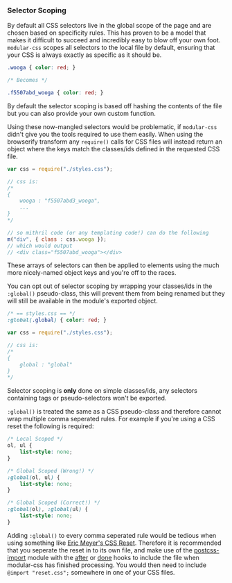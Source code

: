 ### Selector Scoping

By default all CSS selectors live in the global scope of the page and are chosen based on specificity rules. This has proven to be a model that makes it difficult to succeed and incredibly easy to blow off your own foot. `modular-css` scopes all selectors to the local file by default, ensuring that your CSS is always exactly as specific as it should be.

```css
.wooga { color: red; }

/* Becomes */

.f5507abd_wooga { color: red; }
```

By default the selector scoping is based off hashing the contents of the file but you can also provide your own custom function.

Using these now-mangled selectors would be problematic, if `modular-css` didn't give you the tools required to use them easily. When using the browserify transform any `require()` calls for CSS files will instead return an object where the keys match the classes/ids defined in the requested CSS file.

```js
var css = require("./styles.css");

// css is:
/*
{
    wooga : "f5507abd3_wooga",
    ...
}
*/

// so mithril code (or any templating code!) can do the following
m("div", { class : css.wooga });
// which would output
// <div class="f5507abd_wooga"></div>
```

These arrays of selectors can then be applied to elements using the much more nicely-named object keys and you're off to the races.

You can opt out of selector scoping by wrapping your classes/ids in the `:global()` pseudo-class, this will prevent them from being renamed but they will still be available in the module's exported object.

```css
/* == styles.css == */
:global(.global) { color: red; }
```
```js
var css = require("./styles.css");

// css is:
/*
{
    global : "global"
}
*/
```

Selector scoping is **only** done on simple classes/ids, any selectors containing tags or pseudo-selectors won't be exported.

`:global()` is treated the same as a CSS pseudo-class and therefore cannot wrap multiple comma seperated rules. For example if you're using a CSS reset the following is required:

```css
/* Local Scoped */
ol, ul {
    list-style: none;
}

/* Global Scoped (Wrong!) */
:global(ol, ul) {
    list-style: none;
}

/* Global Scoped (Correct!) */
:global(ol), :global(ul) {
    list-style: none;
}
```

Adding `:global()` to every comma seperated rule would be tedious when using something like [Eric Meyer's CSS Reset](http://meyerweb.com/eric/tools/css/reset/). Therefore it is recommended that you seperate the reset in to its own file, and make use of the [postcss-import](https://github.com/postcss/postcss-import) module with the [after](https://github.com/tivac/modular-css/blob/master/docs/api.md#after) or [done](https://github.com/tivac/modular-css/blob/master/docs/api.md#done) hooks to include the file when modular-css has finished processing. You would then need to include `@import "reset.css";` somewhere in one of your CSS files.
